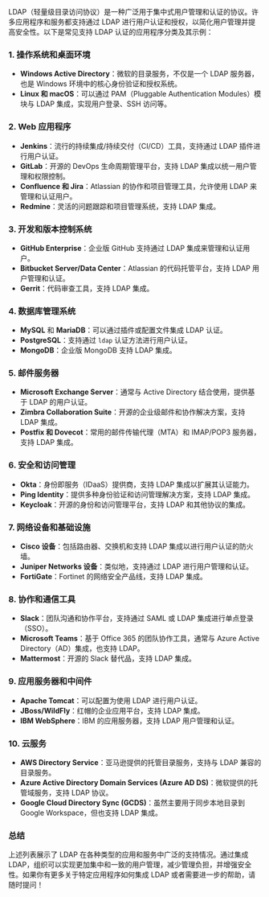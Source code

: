 LDAP（轻量级目录访问协议）是一种广泛用于集中式用户管理和认证的协议。许多应用程序和服务都支持通过 LDAP 进行用户认证和授权，以简化用户管理并提高安全性。以下是常见支持 LDAP 认证的应用程序分类及其示例：

### 1. **操作系统和桌面环境**

- **Windows Active Directory**：微软的目录服务，不仅是一个 LDAP 服务器，也是 Windows 环境中的核心身份验证和授权系统。
- **Linux 和 macOS**：可以通过 PAM（Pluggable Authentication Modules）模块与 LDAP 集成，实现用户登录、SSH 访问等。

### 2. **Web 应用程序**

- **Jenkins**：流行的持续集成/持续交付（CI/CD）工具，支持通过 LDAP 插件进行用户认证。
- **GitLab**：开源的 DevOps 生命周期管理平台，支持 LDAP 集成以统一用户管理和权限控制。
- **Confluence 和 Jira**：Atlassian 的协作和项目管理工具，允许使用 LDAP 来管理和认证用户。
- **Redmine**：灵活的问题跟踪和项目管理系统，支持 LDAP 集成。

### 3. **开发和版本控制系统**

- **GitHub Enterprise**：企业版 GitHub 支持通过 LDAP 集成来管理和认证用户。
- **Bitbucket Server/Data Center**：Atlassian 的代码托管平台，支持 LDAP 用户管理和认证。
- **Gerrit**：代码审查工具，支持 LDAP 集成。

### 4. **数据库管理系统**

- **MySQL** 和 **MariaDB**：可以通过插件或配置文件集成 LDAP 认证。
- **PostgreSQL**：支持通过 `ldap` 认证方法进行用户认证。
- **MongoDB**：企业版 MongoDB 支持 LDAP 集成。

### 5. **邮件服务器**

- **Microsoft Exchange Server**：通常与 Active Directory 结合使用，提供基于 LDAP 的用户认证。
- **Zimbra Collaboration Suite**：开源的企业级邮件和协作解决方案，支持 LDAP 集成。
- **Postfix 和 Dovecot**：常用的邮件传输代理（MTA）和 IMAP/POP3 服务器，支持 LDAP 集成。

### 6. **安全和访问管理**

- **Okta**：身份即服务（IDaaS）提供商，支持 LDAP 集成以扩展其认证能力。
- **Ping Identity**：提供多种身份验证和访问管理解决方案，支持 LDAP 集成。
- **Keycloak**：开源的身份和访问管理平台，支持 LDAP 和其他协议的集成。

### 7. **网络设备和基础设施**

- **Cisco 设备**：包括路由器、交换机和支持 LDAP 集成以进行用户认证的防火墙。
- **Juniper Networks 设备**：类似地，支持通过 LDAP 进行用户管理和认证。
- **FortiGate**：Fortinet 的网络安全产品线，支持 LDAP 集成。

### 8. **协作和通信工具**

- **Slack**：团队沟通和协作平台，支持通过 SAML 或 LDAP 集成进行单点登录（SSO）。
- **Microsoft Teams**：基于 Office 365 的团队协作工具，通常与 Azure Active Directory（AD）集成，也支持 LDAP。
- **Mattermost**：开源的 Slack 替代品，支持 LDAP 集成。

### 9. **应用服务器和中间件**

- **Apache Tomcat**：可以配置为使用 LDAP 进行用户认证。
- **JBoss/WildFly**：红帽的企业应用平台，支持 LDAP 集成。
- **IBM WebSphere**：IBM 的应用服务器，支持 LDAP 用户管理和认证。

### 10. **云服务**

- **AWS Directory Service**：亚马逊提供的托管目录服务，支持与 LDAP 兼容的目录服务。
- **Azure Active Directory Domain Services (Azure AD DS)**：微软提供的托管域服务，支持 LDAP 协议。
- **Google Cloud Directory Sync (GCDS)**：虽然主要用于同步本地目录到 Google Workspace，但也支持 LDAP 集成。

### 总结

上述列表展示了 LDAP 在各种类型的应用和服务中广泛的支持情况。通过集成 LDAP，组织可以实现更加集中和一致的用户管理，减少管理负担，并增强安全性。如果你有更多关于特定应用程序如何集成 LDAP 或者需要进一步的帮助，请随时提问！
